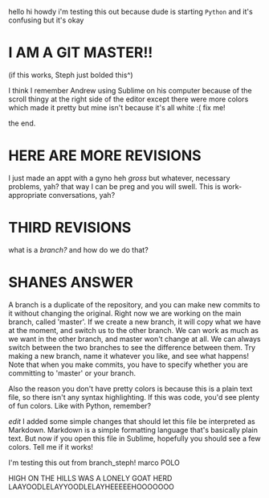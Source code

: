 hello hi howdy
i'm testing this out
because dude is starting `Python`
and it's confusing
but it's okay

I AM A GIT MASTER!!
===================
(if this works, Steph just bolded this^)

I think I remember Andrew using Sublime on his computer
because of the scroll thingy at the right side of the editor
except there were more colors
which made it pretty
but mine isn't because it's all white :(
fix me!

the end.

HERE ARE MORE REVISIONS
=======================
I just made an appt with a gyno heh
_gross_
but whatever, necessary problems, yah?
that way I can be preg
and you will swell.
This is work-appropriate conversations, yah?

THIRD REVISIONS
===============
what is a *branch?*
and how do we do that?

SHANES ANSWER
=============
A branch is a duplicate of the repository, and you can make new commits to it without changing the original. 
Right now we are working on the main branch, called 'master'. If we create a new branch, it will copy what we 
have at the moment, and switch us to the other branch. We can work as much as we want in the other branch, and
master won't change at all. We can always switch between the two branches to see the difference between them.
Try making a new branch, name it whatever you like, and see what happens! Note that when you make commits, you
have to specify whether you are committing to 'master' or your branch.

Also the reason you don't have pretty colors is because this is a plain text file, so 
there isn't any syntax highlighting. If this was code, you'd see plenty of fun colors. Like with Python, remember?

*edit* I added some simple changes that should let this file be interpreted as Markdown. Markdown is a simple 
formatting language that's basically plain text. But now if you open this file in Sublime, hopefully you 
should see a few colors. Tell me if it works!

I'm testing this out from branch_steph!
marco POLO

HIGH ON THE HILLS WAS A LONELY GOAT HERD
LAAYOODLELAYYOODLELAYHEEEEEHOOOOOOO